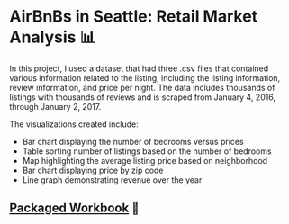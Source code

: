 # AirBnBs in Seattle: Retail Market Analysis 📊

In this project, I used a dataset that had three .csv files that contained various information related to the listing, including the listing information, review information, and price per night. The data includes thousands of listings with thousands of reviews and is scraped from January 4, 2016, through January 2, 2017.

The visualizations created include:
- Bar chart displaying the number of bedrooms versus prices
- Table sorting number of listings based on the number of bedrooms
- Map highlighting the average listing price based on neighborhood
- Bar chart displaying price by zip code
- Line graph demonstrating revenue over the year

## [Packaged Workbook](https://github.com/englands/Tableau/blob/main/Case%20Studies%20and%20Projects/Udemy/AirBnBs%20in%20Seattle%3A%20Rental%20Market%20Analysis/Market%20Retail%20Analysis%20Seattle.twbx) 📔



